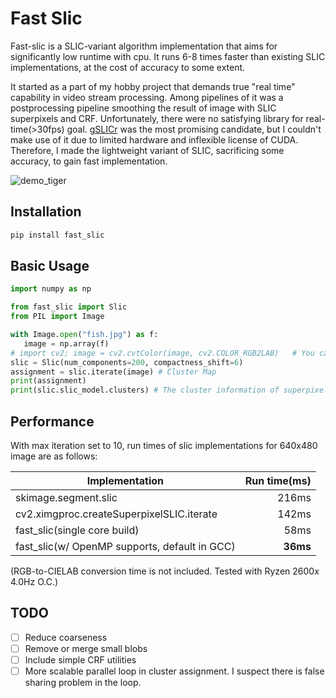 # Fast Slic

Fast-slic is a SLIC-variant algorithm implementation that aims for significantly low runtime with cpu. It runs 6-8 times faster than existing SLIC implementations, at the cost of accuracy to some extent.

It started as a part of my hobby project that demands true "real time" capability in video stream processing. Among pipelines of it was a postprocessing pipeline smoothing the result of image with SLIC superpixels and CRF. Unfortunately, there were no satisfying library for real-time(>30fps) goal. [gSLICr](https://github.com/carlren/gSLICr) was the most promising candidate, but I couldn't make use of it due to limited hardware and inflexible license of CUDA. Therefore, I made the lightweight variant of SLIC, sacrificing some accuracy, to gain fast implementation.

![demo_tiger](https://user-images.githubusercontent.com/2352985/55949421-86030600-5c8d-11e9-9693-b05f00f1c792.jpg)

## Installation
```python
pip install fast_slic
```

## Basic Usage
```python
import numpy as np

from fast_slic import Slic
from PIL import Image

with Image.open("fish.jpg") as f:
   image = np.array(f)
# import cv2; image = cv2.cvtColor(image, cv2.COLOR_RGB2LAB)   # You can convert the image to CIELAB space if you need.
slic = Slic(num_components=200, compactness_shift=6)
assignment = slic.iterate(image) # Cluster Map
print(assignment)
print(slic.slic_model.clusters) # The cluster information of superpixels.
```

## Performance

With max iteration set to 10, run times of slic implementations for 640x480 image are as follows:

| Implementation                                  | Run time(ms)   |
| -----------------------------------------       | --------------:|
| skimage.segment.slic                            | 216ms          |
| cv2.ximgproc.createSuperpixelSLIC.iterate       | 142ms          |
| fast_slic(single core build)                    | 58ms           |
| fast_slic(w/ OpenMP supports, default in GCC)   | **36ms**       |

 
(RGB-to-CIELAB conversion time is not included. Tested with Ryzen 2600x 4.0Hz O.C.)


## TODO

 - [ ] Reduce coarseness
 - [ ] Remove or merge small blobs
 - [ ] Include simple CRF utilities
 - [ ] More scalable parallel loop in cluster assignment. I suspect there is false sharing problem in the loop.
